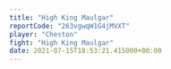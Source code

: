 ```yaml
---
title: "High King Maulgar"
reportCode: "263vgwqW1G4jMVXT"
player: "Cheston"
fight: "High King Maulgar"
date: 2021-07-15T18:53:21.415000+00:00
---
```

